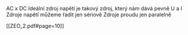 AC x DC
Ideální zdroj napětí je takový zdroj, který nám dává pevně U a I
Zdroje napětí můžeme řadit jen sériově
Zdroje proudu jen paralelně

[[ZEO_2.pdf#page=10]]



